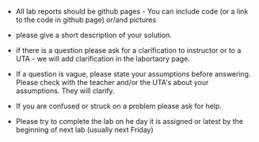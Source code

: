 - All lab reports should be github pages - You can include code (or a link to the code in github page) or/and pictures

- please give a short description of your solution.

- if there is a question please ask for a clarification to instructor or to a UTA - we will add clarification in the labortaory page.

- If a question is vague, please state your assumptions before answering. Please check with the teacher and/or the UTA's about your assumptions.
They will clarify.

- If you are confused or struck on a problem please ask for help.

- Please try to complete the lab on he day it is assigned or latest by the beginning of next lab (usually next Friday)
